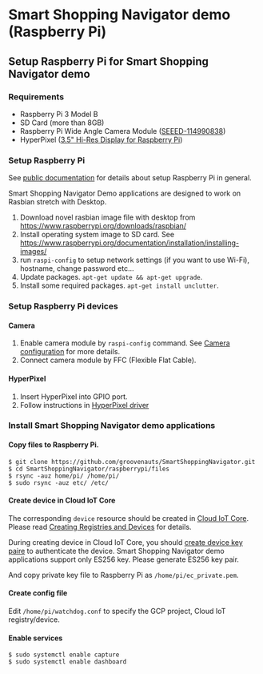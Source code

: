# Smart Shopping Navigator demo (Raspberry Pi)

## Setup Raspberry Pi for Smart Shopping Navigator demo

### Requirements

- Raspberry Pi 3 Model B
- SD Card (more than 8GB)
- Raspberry Pi Wide Angle Camera Module ([SEEED-114990838](https://www.seeedstudio.com/Raspberry-Pi-Wide-Angle-Camera-Module-p-2774.html))
- HyperPixel ([3.5" Hi-Res Display for Raspberry Pi](https://shop.pimoroni.com/products/hyperpixel))

### Setup Raspberry Pi

See [public documentation](https://www.raspberrypi.org/documentation/setup/) for details about setup Raspberry Pi in general.

Smart Shopping Navigator Demo applications are designed to work on Rasbian stretch with Desktop.

1. Download novel rasbian image file with desktop from https://www.raspberrypi.org/downloads/raspbian/
2. Install operating system image to SD card. See https://www.raspberrypi.org/documentation/installation/installing-images/
3. run `raspi-config` to setup network settings (if you want to use Wi-Fi), hostname, change password etc...
4. Update packages. `apt-get update && apt-get upgrade`.
5. Install some required packages. `apt-get install unclutter`.

### Setup Raspberry Pi devices

#### Camera

1. Enable camera module by `raspi-config` command. See [Camera configuration](https://www.raspberrypi.org/documentation/configuration/camera.md) for more details.
2. Connect camera module by FFC (Flexible Flat Cable).

#### HyperPixel

1. Insert HyperPixel into GPIO port.
2. Follow instructions in [HyperPixel driver](https://github.com/pimoroni/hyperpixel)

### Install Smart Shopping Navigator demo applications

#### Copy files to Raspberry Pi.

```
$ git clone https://github.com/groovenauts/SmartShoppingNavigator.git
$ cd SmartShoppingNavigator/raspberrypi/files
$ rsync -auz home/pi/ /home/pi/
$ sudo rsync -auz etc/ /etc/
```

#### Create device in Cloud IoT Core

The corresponding `device` resource should be created in [Cloud IoT Core](https://cloud.google.com/iot-core/).
Please read [Creating Registries and Devices](https://cloud.google.com/iot/docs/how-tos/devices) for details.

During creating device in Cloud IoT Core, you should [create device key paire](https://cloud.google.com/iot/docs/how-tos/credentials/keys) to authenticate the device.
Smart Shopping Navigator demo applications support only ES256 key.
Please generate ES256 key pair.

And copy private key file to Raspberry Pi as `/home/pi/ec_private.pem`.

#### Create config file

Edit `/home/pi/watchdog.conf` to specify the GCP project, Cloud IoT registry/device.

#### Enable services

```
$ sudo systemctl enable capture
$ sudo systemctl enable dashboard
```
